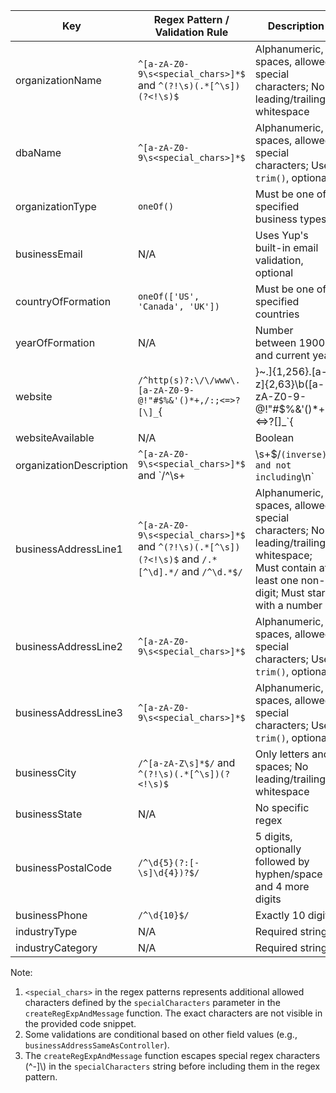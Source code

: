 | Key | Regex Pattern / Validation Rule | Description |
|-----|--------------------------------|-------------|
| organizationName | `^[a-zA-Z0-9\s<special_chars>]*$` and `^(?!\s)(.*[^\s])(?<!\s)$` | Alphanumeric, spaces, allowed special characters; No leading/trailing whitespace |
| dbaName | `^[a-zA-Z0-9\s<special_chars>]*$` | Alphanumeric, spaces, allowed special characters; Uses `trim()`, optional |
| organizationType | `oneOf()` | Must be one of specified business types |
| businessEmail | N/A | Uses Yup's built-in email validation, optional |
| countryOfFormation | `oneOf(['US', 'Canada', 'UK'])` | Must be one of specified countries |
| yearOfFormation | N/A | Number between 1900 and current year |
| website | `/^http(s)?:\/\/www\.[a-zA-Z0-9-@!"#$%&'()*+,/:;<=>?[\]_`{|}~.]{1,256}\.[a-z]{2,63}\b([a-zA-Z0-9-@!"#$%&'()*+,/:;<=>?[\]_`{|}~.\\]*)$/` | Valid URL format with specific requirements |
| websiteAvailable | N/A | Boolean |
| organizationDescription | `^[a-zA-Z0-9\s<special_chars>]*$` and `/^\s+|\s+$/` (inverse) and not including `\n` | Alphanumeric, spaces, allowed special characters; No leading/trailing whitespace; No newline characters |
| businessAddressLine1 | `^[a-zA-Z0-9\s<special_chars>]*$` and `^(?!\s)(.*[^\s])(?<!\s)$` and `/.*[^\d].*/` and `/^\d.*$/` | Alphanumeric, spaces, allowed special characters; No leading/trailing whitespace; Must contain at least one non-digit; Must start with a number |
| businessAddressLine2 | `^[a-zA-Z0-9\s<special_chars>]*$` | Alphanumeric, spaces, allowed special characters; Uses `trim()`, optional |
| businessAddressLine3 | `^[a-zA-Z0-9\s<special_chars>]*$` | Alphanumeric, spaces, allowed special characters; Uses `trim()`, optional |
| businessCity | `/^[a-zA-Z\s]*$/` and `^(?!\s)(.*[^\s])(?<!\s)$` | Only letters and spaces; No leading/trailing whitespace |
| businessState | N/A | No specific regex |
| businessPostalCode | `/^\d{5}(?:[-\s]\d{4})?$/` | 5 digits, optionally followed by hyphen/space and 4 more digits |
| businessPhone | `/^\d{10}$/` | Exactly 10 digits |
| industryType | N/A | Required string |
| industryCategory | N/A | Required string |

Note: 
1. `<special_chars>` in the regex patterns represents additional allowed characters defined by the `specialCharacters` parameter in the `createRegExpAndMessage` function. The exact characters are not visible in the provided code snippet.
2. Some validations are conditional based on other field values (e.g., `businessAddressSameAsController`).
3. The `createRegExpAndMessage` function escapes special regex characters (^-]\\) in the `specialCharacters` string before including them in the regex pattern.
